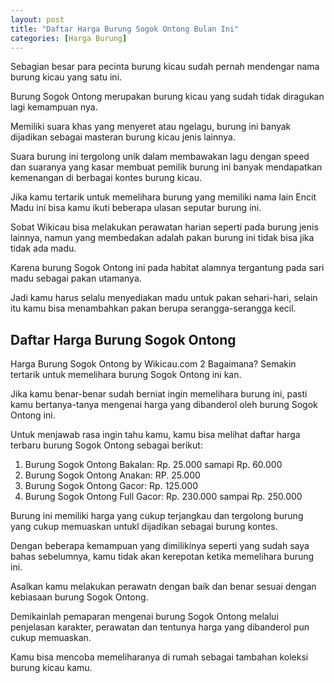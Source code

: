 ```yaml
---
layout: post
title: "Daftar Harga Burung Sogok Ontong Bulan Ini"
categories: [Harga Burung]
---
```


Sebagian besar para pecinta burung kicau sudah pernah mendengar nama burung kicau yang satu ini.

Burung Sogok Ontong merupakan burung kicau yang sudah tidak diragukan lagi kemampuan nya.

Memiliki suara khas yang menyeret atau ngelagu, burung ini banyak dijadikan sebagai masteran burung kicau jenis lainnya.

Suara burung ini tergolong unik dalam membawakan lagu dengan speed dan suaranya yang kasar membuat pemilik burung ini banyak mendapatkan kemenangan di berbagai kontes burung kicau.

Jika kamu tertarik untuk memelihara burung yang memiliki nama lain Encit Madu ini bisa kamu ikuti beberapa ulasan seputar burung ini.

Sobat Wikicau bisa melakukan perawatan harian seperti pada burung jenis lainnya, namun yang membedakan adalah pakan burung ini tidak bisa jika tidak ada madu.

Karena burung Sogok Ontong ini pada habitat alamnya tergantung pada sari madu sebagai pakan utamanya.

Jadi kamu harus selalu menyediakan madu untuk pakan sehari-hari, selain itu kamu bisa menambahkan pakan berupa serangga-serangga kecil.

## Daftar Harga Burung Sogok Ontong

Harga Burung Sogok Ontong by Wikicau.com 2
Bagaimana? Semakin tertarik untuk memelihara burung Sogok Ontong ini kan.

Jika kamu benar-benar sudah berniat ingin memelihara burung ini, pasti kamu bertanya-tanya mengenai harga yang dibanderol oleh burung Sogok Ontong ini.

Untuk menjawab rasa ingin tahu kamu, kamu bisa melihat daftar harga terbaru burung Sogok Ontong sebagai berikut:

1. Burung Sogok Ontong Bakalan: Rp. 25.000 samapi Rp. 60.000
2. Burung Sogok Ontong Anakan: RP. 25.000
3. Burung Sogok Ontong Gacor: Rp. 125.000
4. Burung Sogok Ontong Full Gacor: Rp. 230.000 sampai Rp. 250.000

Burung ini memiliki harga yang cukup terjangkau dan tergolong burung yang cukup memuaskan untukl dijadikan sebagai burung kontes.

Dengan beberapa kemampuan yang dimilikinya seperti yang sudah saya bahas sebelumnya, kamu tidak akan kerepotan ketika memelihara burung ini.

Asalkan kamu melakukan perawatn dengan baik dan benar sesuai dengan kebiasaan burung Sogok Ontong.

Demikainlah pemaparan mengenai burung Sogok Ontong melalui penjelasan karakter, perawatan dan tentunya harga yang dibanderol pun cukup memuaskan.

Kamu bisa mencoba memeliharanya di rumah sebagai tambahan koleksi burung kicau kamu.